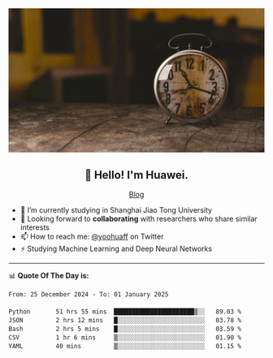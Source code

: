 <div align="center">
  <a href="https://github.com/JHW5981">
    <img src="./assets/background.jpg">
  </a>
</div>

<h2 align="center">👋 Hello! I'm Huawei.</h2>
<p align="center">
  <a href="https://blog.csdn.net/Edward__J?spm=1000.2115.3001.5343">Blog</a>
</p>


- 🔭 I’m currently studying in Shanghai Jiao Tong University
- 💬 Looking forward to **collaborating** with researchers who share similar interests
- 📫 How to reach me: [@yoohuaff](https://twitter.com/yoohuaff) on Twitter
- ⚡ Studying Machine Learning and Deep Neural Networks

-------
📊 **Quote Of The Day is:**
<!--START_SECTION:waka-->

```txt
From: 25 December 2024 - To: 01 January 2025

Python       51 hrs 55 mins  ██████████████████████▒░░   89.03 %
JSON         2 hrs 12 mins   █░░░░░░░░░░░░░░░░░░░░░░░░   03.78 %
Bash         2 hrs 5 mins    █░░░░░░░░░░░░░░░░░░░░░░░░   03.59 %
CSV          1 hr 6 mins     ▒░░░░░░░░░░░░░░░░░░░░░░░░   01.90 %
YAML         40 mins         ▒░░░░░░░░░░░░░░░░░░░░░░░░   01.15 %
```

<!--END_SECTION:waka-->

